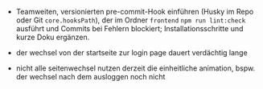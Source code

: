 - Teamweiten, versionierten pre-commit-Hook einführen (Husky im Repo oder Git `core.hooksPath`), der im Ordner `frontend` `npm run lint:check` ausführt und Commits bei Fehlern blockiert; Installationsschritte und kurze Doku ergänzen.

- der wechsel von der startseite zur login page dauert verdächtig lange

- nicht alle seitenwechsel nutzen derzeit die einheitliche animation, bspw. der wechsel nach dem ausloggen noch nicht
